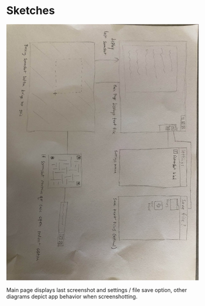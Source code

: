 # Sketches

![basic interface](sketch.jpg)

Main page displays last screenshot and settings / file save option, other diagrams depict app behavior when screenshotting.
